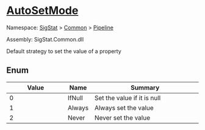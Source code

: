 # [AutoSetMode](./AutoSetMode.md)
Namespace: [SigStat]() > [Common](./../README.md) > [Pipeline](./README.md)

Assembly: SigStat.Common.dll


Default strategy to set the value of a property

##	Enum

| Value | Name | Summary | 
| --- | --- | --- | 
| 0<img width=160>| IfNull| Set the value if it is null<img width=160>| <br>
| 1<img width=160>| Always| Always set the value<img width=160>| <br>
| 2<img width=160>| Never| Never set the value<img width=160>| <br>


